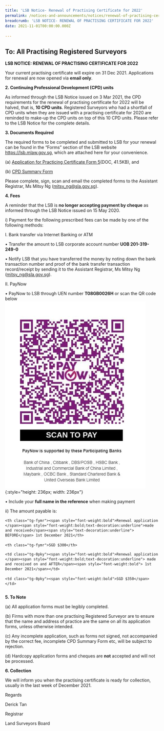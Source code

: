 ```yaml
---
title: 'LSB Notice- Renewal of Practising Certificate for 2022'
permalink: /notices-and-announcements/notices/renewal-of-practising-certificate-for-2022/
breadcrumb: 'LSB NOTICE- RENEWAL OF PRACTISING CERTIFICATE FOR 2022'
date: 2021-11-01T00:00:00.000Z

---
```



## To: All Practising Registered Surveyors



**LSB NOTICE: RENEWAL OF PRACTISING CERTIFICATE FOR 2022**



Your current practising certificate will expire on 31 Dec 2021. Applications for renewal are now opened via **email only**.


**2. Continuing Professional Development (CPD) units**


As informed through the LSB Notice issued on 3 Mar 2021, the CPD requirements for the renewal of practising certificate for 2022 will be halved, that is, **10 CPD units**. Registered Surveyors who had a shortfall of CPD units when they are issued with a practising certificate for 2020 are reminded to make-up the CPD units on top of this 10 CPD units. Please refer to the LSB Notice for the complete details.



**3. Documents Required**



The required forms to be completed and submitted to LSB for your renewal can be found in the “Forms” section of the LSB website <https://lsb.mlaw.gov.sg>, which are attached here for your convenience.



(a) [Application for Practicing Certificate Form 5](/files/LSBForm5-Application-for-Practising-Certificate.doc/)(DOC, 41.5KB), and <br> 



(b) [CPD Summary Form](/files/CPD_Summary_Form_revised.pdf/) <br>



Please complete, sign, scan and email the completed forms to the Assistant Registrar, Ms Mitsy Ng (<mitsy_ng@sla.gov.sg>).



**4. Fees**


A reminder that the LSB is **no longer accepting payment by cheque** as informed through the LSB Notice issued on 15 May 2020.



i) Payment for the following prescribed fees can be made by one of the following methods:






I. Bank transfer via Internet Banking or ATM



•         Transfer the amount to LSB corporate account number **UOB 201-319-249-0**



•         Notify LSB that you have transferred the money by noting down the bank transaction number and proof of the bank transfer transaction record/receipt by sending it to the Assistant Registrar, Ms Mitsy Ng (<mitsy_ng@sla.gov.sg>). 



II. PayNow 



•         PayNow to LSB through UEN number  **T08GB0026H** or scan the QR code below <br>
          ![register QR code](/images/LSB_paynow_qr_code.jpg){:style="height: 236px; width: 236px"}

•         Include your **full name in the reference** when making payment



ii) The amount payable is:



<style type="text/css">

.tg  {border-collapse:collapse;border-spacing:0;}

.tg td{font-family:Arial, sans-serif;font-size:14px;padding:10px 5px;border-style:solid;border-width:1px;overflow:hidden;word-break:normal;border-color:black;}

.tg th{font-family:Arial, sans-serif;font-size:14px;font-weight:normal;padding:10px 5px;border-style:solid;border-width:1px;overflow:hidden;word-break:normal;border-color:black;}

.tg .tg-fymr{font-weight:bold;border-color:inherit;text-align:left;vertical-align:top}

.tg .tg-0pky{border-color:inherit;text-align:left;vertical-align:top}

</style>

<table class="tg">

  <tr>

    <th class="tg-fymr"><span style="font-weight:bold">Renewal application </span><span style="font-weight:bold;text-decoration:underline">made and received</span><span style="text-decoration:underline"> BEFORE</span> 1st December 2021</th>

    <th class="tg-fymr">SGD $300</th>

  </tr>

  <tr>

    <td class="tg-0pky"><span style="font-weight:bold">Renewal application </span><span style="font-weight:bold;text-decoration:underline"> made and received on and AFTER</span><span style="font-weight:bold"> 1st December 2021</span></td>

    <td class="tg-0pky"><span style="font-weight:bold">SGD $350</span></td>

  </tr>

</table>





**5. To Note**



(a) All application forms must be legibly completed.



(b) Firms with more than one practising Registered Surveyor are to ensure that the name and address of practice are the same on all its application forms, unless otherwise intended.



(c) Any incomplete application, such as forms not signed, not accompanied by the correct fee, incomplete CPD Summary Form etc, will be subject to rejection.


(d) Hardcopy application forms and cheques are **not** accepted and will not be processed.



**6. Collection**



We will inform you when the practising certificate is ready for collection, usually in the last week of December 2021.



Regards



Derick Tan



Registrar



Land Surveyors Board


